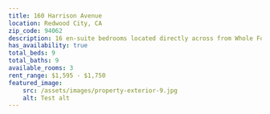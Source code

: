 ```yaml
---
title: 160 Harrison Avenue
location: Redwood City, CA
zip_code: 94062
description: 16 en-suite bedrooms located directly across from Whole Foods, Redwood City Caltrain Station, and downtown Redwood City.
has_availability: true
total_beds: 9
total_baths: 9
available_rooms: 3
rent_range: $1,595 - $1,750
featured_image:
    src: /assets/images/property-exterior-9.jpg
    alt: Test alt
---
```

